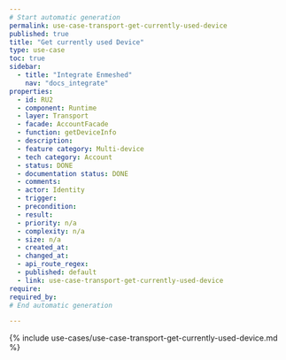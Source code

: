 ```yaml
---
# Start automatic generation
permalink: use-case-transport-get-currently-used-device
published: true
title: "Get currently used Device"
type: use-case
toc: true
sidebar:
  - title: "Integrate Enmeshed"
    nav: "docs_integrate"
properties:
  - id: RU2
  - component: Runtime
  - layer: Transport
  - facade: AccountFacade
  - function: getDeviceInfo
  - description:
  - feature category: Multi-device
  - tech category: Account
  - status: DONE
  - documentation status: DONE
  - comments:
  - actor: Identity
  - trigger:
  - precondition:
  - result:
  - priority: n/a
  - complexity: n/a
  - size: n/a
  - created_at:
  - changed_at:
  - api_route_regex:
  - published: default
  - link: use-case-transport-get-currently-used-device
require:
required_by:
# End automatic generation

---
```


{% include use-cases/use-case-transport-get-currently-used-device.md %}
